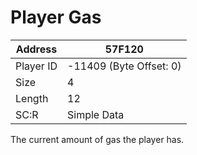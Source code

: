 #  Player Gas
Address   | 57F120
----------|-------------
Player ID | -11409 (Byte Offset: 0)
Size 	  | 4
Length 	  | 12
SC:R      | Simple Data

The current amount of gas the player has.
